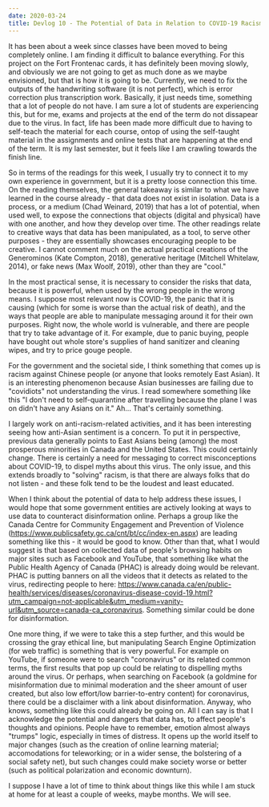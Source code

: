 ```yaml
---
date: 2020-03-24
title: Devlog 10 - The Potential of Data in Relation to COVID-19 Racism
---
```

It has been about a week since classes have been moved to being completely online. I am finding it difficult to balance everything. For this project on the Fort Frontenac cards, it has definitely been moving slowly, and obviously we are not going to get as much done as we maybe envisioned, but that is how it is going to be. Currently, we need to fix the outputs of the handwriting software (it is not perfect), which is error correction plus transcription work. Basically, it just needs time, something that a lot of people do not have. I am sure a lot of students are experiencing this, but for me, exams and projects at the end of the term do not dissapear due to the virus. In fact, life has been made more difficult due to having to self-teach the material for each course, ontop of using the self-taught material in the assignments and online tests that are happening at the end of the term. It is my last semester, but it feels like I am crawling towards the finish line.

So in terms of the readings for this week, I usually try to connect it to my own experience in government, but it is a pretty loose connection this time. On the reading themselves, the general takeaway is similar to what we have learned in the course already - that data does not exist in isolation. Data is a process, or a medium (Chad Weinard, 2019) that has a lot of potential, when used well, to expose the connections that objects (digital and physical) have with one another, and how they develop over time. The other readings relate to creative ways that data has been manipulated, as a tool, to serve other purposes - they are essentially showcases encouraging people to be creative. I cannot comment much on the actual practical creations of the Generominos (Kate Compton, 2018), generative heritage (Mitchell Whitelaw, 2014), or fake news (Max Woolf, 2019), other than they are "cool." 

In the most practical sense, it is necessary to consider the risks that data, because it is powerful, when used by the wrong people in the wrong means. I suppose most relevant now is COVID-19, the panic that it is causing (which for some is worse than the actual risk of death), and the ways that people are able to manipulate messaging around it for their own purposes. Right now, the whole world is vulnerable, and there are people that try to take advantage of it. For example, due to panic buying, people have bought out whole store's supplies of hand sanitizer and cleaning wipes, and try to price gouge people. 

For the government and the societal side, I think something that comes up is racism against Chinese people (or anyone that looks remotely East Asian). It is an interesting phenomenon because Asian businesses are failing due to "covidiots" not understanding the virus. I read somewhere something like this "I don't need to self-quarantine after travelling because the plane I was on didn't have any Asians on it." Ah... That's certainly something. 

I largely work on anti-racism-related activities, and it has been interesting seeing how anti-Asian sentiment is a concern. To put it in perspective, previous data generally points to East Asians being (among) the most prosperous minorities in Canada and the United States. This could certainly change. There is certainly a need for messaging to correct misconceptions about COVID-19, to dispel myths about this virus. The only issue, and this extends broadly to "solving" racism, is that there are always folks that do not listen - and these folk tend to be the loudest and least educated.

When I think about the potential of data to help address these issues, I would hope that some government entities are actively looking at ways to use data to counteract disinformation online. Perhaps a group like the Canada Centre for Community Engagement and Prevention of Violence (https://www.publicsafety.gc.ca/cnt/bt/cc/index-en.aspx) are leading something like this - it would be good to know. Other than that, what I would suggest is that based on collected data of people's browsing habits on major sites such as Facebook and YouTube, that something like what the Public Health Agency of Canada (PHAC) is already doing would be relevant. PHAC is putting banners on all the videos that it detects as related to the virus, redirecting people to here: https://www.canada.ca/en/public-health/services/diseases/coronavirus-disease-covid-19.html?utm_campaign=not-applicable&utm_medium=vanity-url&utm_source=canada-ca_coronavirus. Something similar could be done for disinformation.

One more thing, if we were to take this a step further, and this would be crossing the gray ethical line, but manipulating Search Engine Optimization (for web traffic) is something that is very powerful. For example on YouTube, if someone were to search "coronavirus" or its related common terms, the first results that pop up could be relating to dispelling myths around the virus. Or perhaps, when searching on Facebook (a goldmine for misinformation due to minimal moderation and the sheer amount of user created, but also low effort/low barrier-to-entry content) for coronavirus, there could be a disclaimer with a link about disinformation. Anyway, who knows, something like this could already be going on. All I can say is that I acknowledge the potential and dangers that data has, to affect people's thoughts and opinions. People have to remember, emotion almost always "trumps" logic, especially in times of distress. It opens up the world itself to major changes (such as the creation of online learning material; accomodations for teleworking; or in a wider sense, the bolstering of a social safety net), but such changes could make society worse or better (such as political polarization and economic downturn).

I suppose I have a lot of time to think about things like this while I am stuck at home for at least a couple of weeks, maybe months. We will see.
